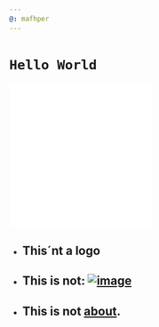 ```yaml
---
@: mafhper
---
```


# `Hello World`

[![Header](images/logo_circle.svg "Logo")](https://mafhper.github.io/)

* ## This´nt a logo

* ## This is not\: [![image](https://img.shields.io/badge/Instagram-0077B5?style=for-the-badge&logo=instagram&)](https://instagram.com/mafhper)

* ## This is not [about](https://mafhper.github.io/about/)\.

<!--
 | | | | ___| | | ___    \ \      / /__  _ __| | __| |
 | |_| |/ _ \ | |/ _ \    \ \ /\ / / _ \| '__| |/ _` |
 |  _  |  __/ | | (_) |    \ V  V / (_) | |  | | (_| |
 |_| |_|\___|_|_|\___/      \_/\_/ \___/|_|  |_|\__,_|
-->
